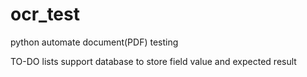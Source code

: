 # ocr_test
 
python automate document(PDF) testing


TO-DO lists
support database to store field value and expected result
